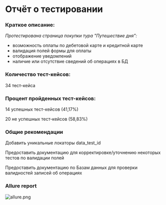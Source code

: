 # Отчёт о тестировании
###  Краткое описание:

*Протестирована страница покупки тура "Путешествие дня":*
- возможность оплаты по дебетовой карте и кредитной карте
- валидация полей формы для оплаты
- отображение уведомлений
- наличие или отсутствие сведений об операциях в БД




###  Количество тест-кейсов:
34 тест-кейса

###  Процент пройденных тест-кейсов:

14 успешных тест-кейсов (41,17%)

20 не успешных тест-кейсов (58,83%)

###  Общие рекомендации

Добавить уникальные локаторы data_test_id

Предоставить документацию для корректировке/уточнению некоторых тестов по валидации полей

Предоставить документацию по Базам данных для проверки валидностей записей об операциях


###  Allure report
![allure.png](..%2Fallure.png)